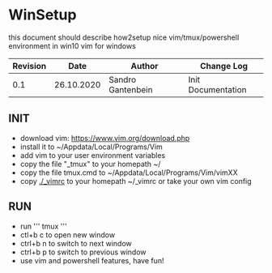 # WinSetup

this document should describe how2setup nice vim/tmux/powershell environment in win10
vim for windows

| Revision  | Date          | Author                | Change Log        |
| ---       | ---           | ---                   | ---               |
| 0.1       | 26.10.2020    | Sandro Gantenbein     | Init Documentation |

## INIT

- download vim: https://www.vim.org/download.php
- install it to ~/Appdata/Local/Programs/Vim
- add vim to your user environment variables
- copy the file "_tmux" to your homepath ~/
- copy the file tmux.cmd to ~/Appdata/Local/Programs/Vim/vimXX
- copy [./_vimrc](https://github.com/gsandro/vim_template/win/_vimrc) to your homepath ~/_vimrc or take your own vim config


## RUN

- run 
'''
tmux
'''
- ctl+b c to open new window
- ctrl+b n to switch to next window
- ctrl+b p to switch to previous window
- use vim and powershell features, have fun!

